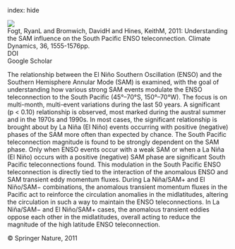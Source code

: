 index: hide

<div class="Citation">
    <div class="Citation-thumb CitationThumb-linked"  data-href="https://doi.org/10.1007/s00382-010-0905-0">
      <img src="https://static.claimspace.cloud/climate-study-static/refs/thumbs/14/Fogt_et_al_2011-thumb.png" />
    </div>

  <div class="Citation-body">
    <div class="Citation-text">Fogt, RyanL and Bromwich, DavidH and Hines, KeithM, 2011: Understanding the SAM influence on the South Pacific ENSO teleconnection. <span class="Article-journal">Climate Dynamics, </span><span class="Article-volume">36, </span>1555-1576pp.</div>
    <div class="Citation-links">
      <div class="CitationLink" data-href="https://doi.org/10.1007/s00382-010-0905-0">
        <div class="CitationLink-icon CitationLink-Doi"></div>
        <div class="CitationLink-text">DOI</div>
      </div>
      <div class="CitationLink" data-href="https://scholar.google.com/scholar?q=10.1007/s00382-010-0905-0">
        <div class="CitationLink-icon CitationLink-Scholar"></div>
        <div class="CitationLink-text">Google Scholar</div>
      </div>
    </div>
  </div>
</div>

The relationship between the El Niño Southern Oscillation (ENSO) and the Southern Hemisphere Annular Mode (SAM) is examined, with the goal of understanding how various strong SAM events modulate the ENSO teleconnection to the South Pacific (45°–70°S, 150°–70°W). The focus is on multi-month, multi-event variations during the last 50 years. A significant (p < 0.10) relationship is observed, most marked during the austral summer and in the 1970s and 1990s. In most cases, the significant relationship is brought about by La Niña (El Niño) events occurring with positive (negative) phases of the SAM more often than expected by chance. The South Pacific teleconnection magnitude is found to be strongly dependent on the SAM phase. Only when ENSO events occur with a weak SAM or when a La Niña (El Niño) occurs with a positive (negative) SAM phase are significant South Pacific teleconnections found. This modulation in the South Pacific ENSO teleconnection is directly tied to the interaction of the anomalous ENSO and SAM transient eddy momentum fluxes. During La Niña/SAM+ and El Niño/SAM− combinations, the anomalous transient momentum fluxes in the Pacific act to reinforce the circulation anomalies in the midlatitudes, altering the circulation in such a way to maintain the ENSO teleconnections. In La Niña/SAM− and El Niño/SAM+ cases, the anomalous transient eddies oppose each other in the midlatitudes, overall acting to reduce the magnitude of the high latitude ENSO teleconnection.

<div class="Citation-copy">
&copy; Springer Nature, 2011
</div>